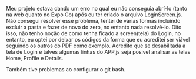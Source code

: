 Meu projeto estava dando um erro no qual eu não conseguia abrí-lo (tanto na web quanto no Expo Go) após eu ter criado o arquivo LoginScreen.js. Não consegui resolver esse problema, tentei de várias formas incluindo excluir a pasta e fazer de novo do zero, no entanto nada resolvê-lo. Dito isso, não tenho noção de como tenha ficado a screen(tela) do Login, no entanto, eu optei por deixar os códigos da forma que eu acreditei ser viável seguindo os outros do PDF como exemplo. Acredito que se desabilitada a tela de Login e talves algumas linhas do APP.js seja posivel analisar as telas Home, Profile e Details. 

Também tive problemas ao configurar o git bash.
